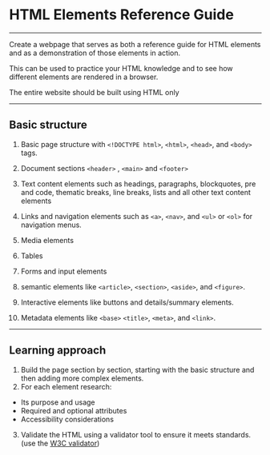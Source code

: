 # HTML Elements Reference Guide
---
Create a webpage that serves as both a reference guide for HTML elements and as a demonstration of those elements in action.

This can be used to practice your HTML knowledge and to see how different elements are rendered in a browser.

The entire website should be built using HTML only

---
## Basic structure
1. Basic page structure with `<!DOCTYPE html>`, `<html>`, `<head>`, and `<body>` tags.

2. Document sections `<header>` , `<main>` and `<footer>`
3. Text content elements such as headings, paragraphs, blockquotes, pre and code, thematic breaks, line breaks, lists and all other text content elements
4. Links and navigation elements such as `<a>`, `<nav>`, and `<ul>` or `<ol>` for navigation menus.
5. Media elements
6. Tables
7. Forms and input elements
8. semantic elements like `<article>`, `<section>`, `<aside>`, and `<figure>`.
9. Interactive elements like buttons and details/summary elements.
10. Metadata elements like `<base>` `<title>`, `<meta>`, and `<link>`.

---
## Learning approach
1. Build the page section by section, starting with the basic structure and then adding more complex elements.
2. For each element research:
  - Its purpose and usage
  - Required and optional attributes
  - Accessibility considerations
3. Validate the HTML using a validator tool to ensure it meets standards.(use the [W3C validator](https://validator.w3.org/detailed.html))
